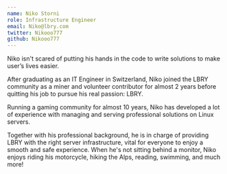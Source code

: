 ```yaml
---
name: Niko Storni
role: Infrastructure Engineer
email: Niko@lbry.com
twitter: Nikooo777
github: Nikooo777
---
```


Niko isn't scared of putting his hands in the code to write solutions to make user’s lives easier.

After graduating as an IT Engineer in Switzerland, Niko joined the LBRY community as a miner and volunteer contributor for almost 2 years before quitting his job to pursue his real passion: LBRY.

Running a gaming community for almost 10 years, Niko has developed a lot of experience with managing and serving professional solutions on Linux servers.

Together with his professional background, he is in charge of providing LBRY with the right server infrastructure, vital for everyone to enjoy a smooth and safe experience. When he's not sitting behind a monitor, Niko enjoys riding his motorcycle, hiking the Alps, reading, swimming, and much more!
